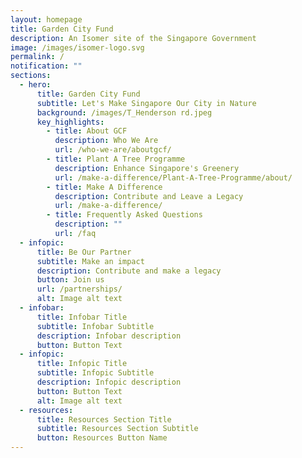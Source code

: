```yaml
---
layout: homepage
title: Garden City Fund
description: An Isomer site of the Singapore Government
image: /images/isomer-logo.svg
permalink: /
notification: ""
sections:
  - hero:
      title: Garden City Fund
      subtitle: Let's Make Singapore Our City in Nature
      background: /images/T_Henderson rd.jpeg
      key_highlights:
        - title: About GCF
          description: Who We Are
          url: /who-we-are/aboutgcf/
        - title: Plant A Tree Programme
          description: Enhance Singapore's Greenery
          url: /make-a-difference/Plant-A-Tree-Programme/about/
        - title: Make A Difference
          description: Contribute and Leave a Legacy
          url: /make-a-difference/
        - title: Frequently Asked Questions
          description: ""
          url: /faq
  - infopic:
      title: Be Our Partner
      subtitle: Make an impact
      description: Contribute and make a legacy
      button: Join us
      url: /partnerships/
      alt: Image alt text
  - infobar:
      title: Infobar Title
      subtitle: Infobar Subtitle
      description: Infobar description
      button: Button Text
  - infopic:
      title: Infopic Title
      subtitle: Infopic Subtitle
      description: Infopic description
      button: Button Text
      alt: Image alt text
  - resources:
      title: Resources Section Title
      subtitle: Resources Section Subtitle
      button: Resources Button Name
---
```

